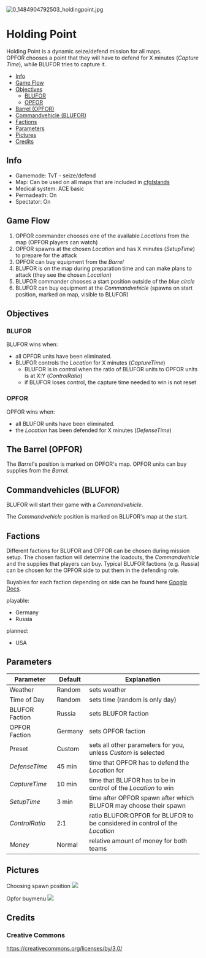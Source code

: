 ![0_1484904792503_holdingpoint.jpg](https://i.imgur.com/oCIzUIr.jpg) 
# Holding Point

Holding Point is a dynamic seize/defend mission for all maps.  
OPFOR chooses a point that they will have to defend for X minutes (*Capture Time*), while BLUFOR tries to capture it. 

<!-- TOC depthFrom:2 depthTo:6 withLinks:1 updateOnSave:1 orderedList:0 -->

- [Info](#info)
- [Game Flow](#game-flow)
- [Objectives](#objectives)
	- [BLUFOR](#blufor)
	- [OPFOR](#opfor)
- [Barrel (OPFOR)](#the-barrel)
- [Commandvehicle (BLUFOR)](#commandvehicles-blufor)
- [Factions](#factions)
- [Parameters](#parameters)
- [Pictures](#pictures)
- [Credits](#credits)

<!-- /TOC -->


## Info
* Gamemode: TvT - seize/defend
* Map: Can be used on all maps that are included in [cfgIslands](https://github.com/gruppe-adler/TvT_HoldingPoint.Altis/blob/master/cfgIslands.hpp)
* Medical system: ACE basic
* Permadeath: On
* Spectator: On

## Game Flow
1. OPFOR commander chooses one of the available *Locations* from the map (OPFOR players can watch)
2. OPFOR spawns at the chosen *Location* and has X minutes (*SetupTime*) to prepare for the attack
3. OPFOR can buy equipment from the *Barrel* 
4. BLUFOR is on the map during preparation time and can make plans to attack (they see the chosen *Location*)
5. BLUFOR commander chooses a start position outside of the *blue circle*
6. BLUFOR can buy equipment at the *Commandvehicle* (spawns on start position, marked on map, visible to BLUFOR)

## Objectives
### BLUFOR
BLUFOR wins when:
* all OPFOR units have been eliminated.
* BLUFOR controls the *Location* for X minutes (*CaptureTime*)
  * BLUFOR is in control when the ratio of BLUFOR units to OPFOR units is at X:Y (*ControlRatio*)
  * if BLUFOR loses control, the capture time needed to win is not reset

### OPFOR
OPFOR wins when:
* all BLUFOR units have been eliminated.
* the *Location* has been defended for X minutes (*DefenseTime*)

## The Barrel (OPFOR)
The *Barrel*'s position is marked on OPFOR's map. OPFOR units can buy supplies from the *Barrel*. 

## Commandvehicles (BLUFOR)
BLUFOR will start their game with a *Commandvehicle*. 

The *Commandvehicle* position is marked on BLUFOR's map at the start. 

## Factions
Different factions for BLUFOR and OPFOR can be chosen during mission setup. The chosen faction will determine the loadouts, the *Commandvehicle* and the supplies that players can buy. Typical BLUFOR factions (e.g. Russia) can be chosen for the OPFOR side to put them in the defending role.

Buyables for each faction depending on side  can be found here [Google Docs](https://docs.google.com/spreadsheets/d/1WVtMfU6J_OVLaHgVwJEiCAwPaTKqynqdLrqvwLkI4s8/edit?usp=sharing).

playable:
* Germany
* Russia

planned:
* USA

## Parameters

Parameter           | Default      | Explanation
--------------------|--------------|----------------------------------------------------------------------------
Weather             | Random       | sets weather
Time of Day         | Random       | sets time (random is only day)
BLUFOR Faction      | Russia       | sets BLUFOR faction
OPFOR Faction       | Germany      | sets OPFOR faction
Preset              | Custom       | sets all other parameters for you, unless *Custom* is selected
*DefenseTime*       | 45 min       | time that OPFOR has to defend the *Location* for
*CaptureTime*       | 10 min       | time that BLUFOR has to be in control of the *Location* to win
*SetupTime*         | 3 min        | time after OPFOR spawn after which BLUFOR may choose their spawn
*ControlRatio*      | 2:1          | ratio BLUFOR:OPFOR for BLUFOR to be considered in control of the *Location*
*Money*             | Normal       | relative amount of money for both teams

## Pictures
Choosing spawn position
![](https://imgur.com/G7YhWgf)

Opfor buymenu
![](https://imgur.com/wZ8XsMb)


## Credits
### Creative Commons
https://creativecommons.org/licenses/by/3.0/
